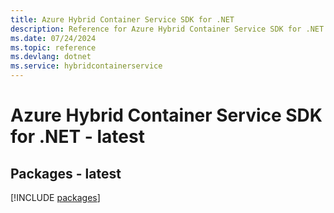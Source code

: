 ```yaml
---
title: Azure Hybrid Container Service SDK for .NET
description: Reference for Azure Hybrid Container Service SDK for .NET
ms.date: 07/24/2024
ms.topic: reference
ms.devlang: dotnet
ms.service: hybridcontainerservice
---
```

# Azure Hybrid Container Service SDK for .NET - latest
## Packages - latest
[!INCLUDE [packages](hybrid-container-service-index.md)]